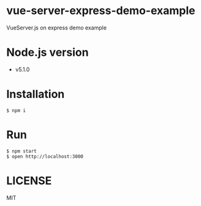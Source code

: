 # vue-server-express-demo-example

VueServer.js on express demo example

# Node.js version
- v5.1.0

# Installation

```shell
$ npm i
```

# Run

```shell
$ npm start
$ open http://localhost:3000
```

# LICENSE
MIT
